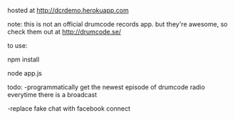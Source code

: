 hosted at http://dcrdemo.herokuapp.com

note: this is not an official drumcode records app.  but they're awesome, so check them out  at http://drumcode.se/

to use:

npm install

node app.js

todo:
-programmatically get the newest episode of drumcode radio everytime there is a broadcast

-replace fake chat with facebook connect
